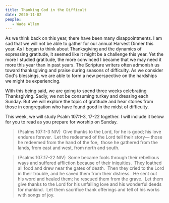 ```yaml
---
title: Thanking God in the Difficult
date: 2020-11-02
people: 
   - Wade Allen
---
```


As we think back on this year, there have been many disappointments. I am sad that we will not be able to gather for our annual Harvest Dinner this year. As I began to think about Thanksgiving and the dynamics of expressing gratitude, it seemed like it might be a challenge this year. Yet the more I studied gratitude, the more convinced I became that we may need it more this year than in past years. The Scripture writers often admonish us toward thanksgiving and praise during seasons of difficulty. As we consider God's blessings, we are able to form a new perspective on the hardships we might be experiencing. 

With this being said, we are going to spend three weeks celebrating Thanksgiving. Sadly, we not be consuming turkey and dressing each Sunday. But we will explore the topic of gratitude and hear stories from those in congregation who have found good in the midst of difficulty.

This week, we will study Psalm 107:1-3, 17-22 together. I will include it below for you to read as you prepare for worship on Sunday.

> (Psalms 107:1-3 NIV)  Give thanks to the Lord, for he is good; his love endures forever.  Let the redeemed of the Lord tell their story— those he redeemed from the hand of the foe,  those he gathered from the lands, from east and west, from north and south. 

> (Psalms 107:17-22 NIV)  Some became fools through their rebellious ways and suffered affliction because of their iniquities.  They loathed all food and drew near the gates of death.  Then they cried to the Lord in their trouble, and he saved them from their distress.  He sent out his word and healed them; he rescued them from the grave.  Let them give thanks to the Lord for his unfailing love and his wonderful deeds for mankind.  Let them sacrifice thank offerings and tell of his works with songs of joy. 
